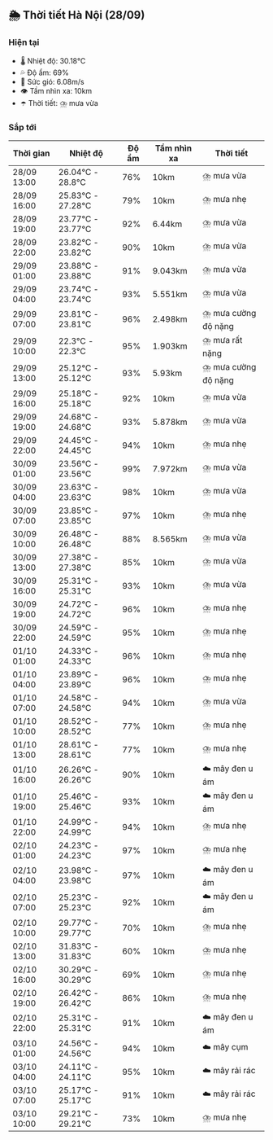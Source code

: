 ## 🌦️ Thời tiết Hà Nội (28/09)

### Hiện tại

- 🌡️ Nhiệt độ: 30.18℃
- 💦 Độ ẩm: 69%
- 💨 Sức gió: 6.08m/s
- 👁️ Tầm nhìn xa: 10km
- ☂️ Thời tiết: ⛈️ mưa vừa

### Sắp tới

| Thời gian | Nhiệt độ | Độ ẩm | Tầm nhìn xa | Thời tiết |
| --- | --- | --- | --- | --- |
| 28/09 13:00 | 26.04℃ - 28.8℃ | 76% | 10km | ⛈️ mưa vừa |
| 28/09 16:00 | 25.83℃ - 27.28℃ | 79% | 10km | ⛈️ mưa nhẹ |
| 28/09 19:00 | 23.77℃ - 23.77℃ | 92% | 6.44km | ⛈️ mưa vừa |
| 28/09 22:00 | 23.82℃ - 23.82℃ | 90% | 10km | ⛈️ mưa vừa |
| 29/09 01:00 | 23.88℃ - 23.88℃ | 91% | 9.043km | ⛈️ mưa vừa |
| 29/09 04:00 | 23.74℃ - 23.74℃ | 93% | 5.551km | ⛈️ mưa vừa |
| 29/09 07:00 | 23.81℃ - 23.81℃ | 96% | 2.498km | ⛈️ mưa cường độ nặng |
| 29/09 10:00 | 22.3℃ - 22.3℃ | 95% | 1.903km | ⛈️ mưa rất nặng |
| 29/09 13:00 | 25.12℃ - 25.12℃ | 93% | 5.93km | ⛈️ mưa cường độ nặng |
| 29/09 16:00 | 25.18℃ - 25.18℃ | 92% | 10km | ⛈️ mưa vừa |
| 29/09 19:00 | 24.68℃ - 24.68℃ | 93% | 5.878km | ⛈️ mưa vừa |
| 29/09 22:00 | 24.45℃ - 24.45℃ | 94% | 10km | ⛈️ mưa nhẹ |
| 30/09 01:00 | 23.56℃ - 23.56℃ | 99% | 7.972km | ⛈️ mưa vừa |
| 30/09 04:00 | 23.63℃ - 23.63℃ | 98% | 10km | ⛈️ mưa vừa |
| 30/09 07:00 | 23.85℃ - 23.85℃ | 97% | 10km | ⛈️ mưa nhẹ |
| 30/09 10:00 | 26.48℃ - 26.48℃ | 88% | 8.565km | ⛈️ mưa vừa |
| 30/09 13:00 | 27.38℃ - 27.38℃ | 85% | 10km | ⛈️ mưa vừa |
| 30/09 16:00 | 25.31℃ - 25.31℃ | 93% | 10km | ⛈️ mưa vừa |
| 30/09 19:00 | 24.72℃ - 24.72℃ | 96% | 10km | ⛈️ mưa nhẹ |
| 30/09 22:00 | 24.59℃ - 24.59℃ | 95% | 10km | ⛈️ mưa nhẹ |
| 01/10 01:00 | 24.33℃ - 24.33℃ | 96% | 10km | ⛈️ mưa nhẹ |
| 01/10 04:00 | 23.89℃ - 23.89℃ | 96% | 10km | ⛈️ mưa nhẹ |
| 01/10 07:00 | 24.58℃ - 24.58℃ | 94% | 10km | ⛈️ mưa vừa |
| 01/10 10:00 | 28.52℃ - 28.52℃ | 77% | 10km | ⛈️ mưa nhẹ |
| 01/10 13:00 | 28.61℃ - 28.61℃ | 77% | 10km | ⛈️ mưa nhẹ |
| 01/10 16:00 | 26.26℃ - 26.26℃ | 90% | 10km | ☁️ mây đen u ám |
| 01/10 19:00 | 25.46℃ - 25.46℃ | 93% | 10km | ☁️ mây đen u ám |
| 01/10 22:00 | 24.99℃ - 24.99℃ | 94% | 10km | ⛈️ mưa nhẹ |
| 02/10 01:00 | 24.23℃ - 24.23℃ | 97% | 10km | ⛈️ mưa nhẹ |
| 02/10 04:00 | 23.98℃ - 23.98℃ | 97% | 10km | ☁️ mây đen u ám |
| 02/10 07:00 | 25.23℃ - 25.23℃ | 92% | 10km | ☁️ mây đen u ám |
| 02/10 10:00 | 29.77℃ - 29.77℃ | 70% | 10km | ⛈️ mưa nhẹ |
| 02/10 13:00 | 31.83℃ - 31.83℃ | 60% | 10km | ⛈️ mưa nhẹ |
| 02/10 16:00 | 30.29℃ - 30.29℃ | 69% | 10km | ⛈️ mưa nhẹ |
| 02/10 19:00 | 26.42℃ - 26.42℃ | 86% | 10km | ⛈️ mưa nhẹ |
| 02/10 22:00 | 25.31℃ - 25.31℃ | 91% | 10km | ☁️ mây đen u ám |
| 03/10 01:00 | 24.56℃ - 24.56℃ | 94% | 10km | ☁️ mây cụm |
| 03/10 04:00 | 24.11℃ - 24.11℃ | 95% | 10km | ☁️ mây rải rác |
| 03/10 07:00 | 25.17℃ - 25.17℃ | 91% | 10km | ☁️ mây rải rác |
| 03/10 10:00 | 29.21℃ - 29.21℃ | 73% | 10km | ⛈️ mưa nhẹ |
